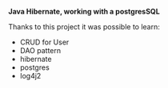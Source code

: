 **Java Hibernate, working with a postgresSQL**

Thanks to this project it was possible to learn:

- CRUD for User
- DAO pattern
- hibernate
- postgres
- log4j2